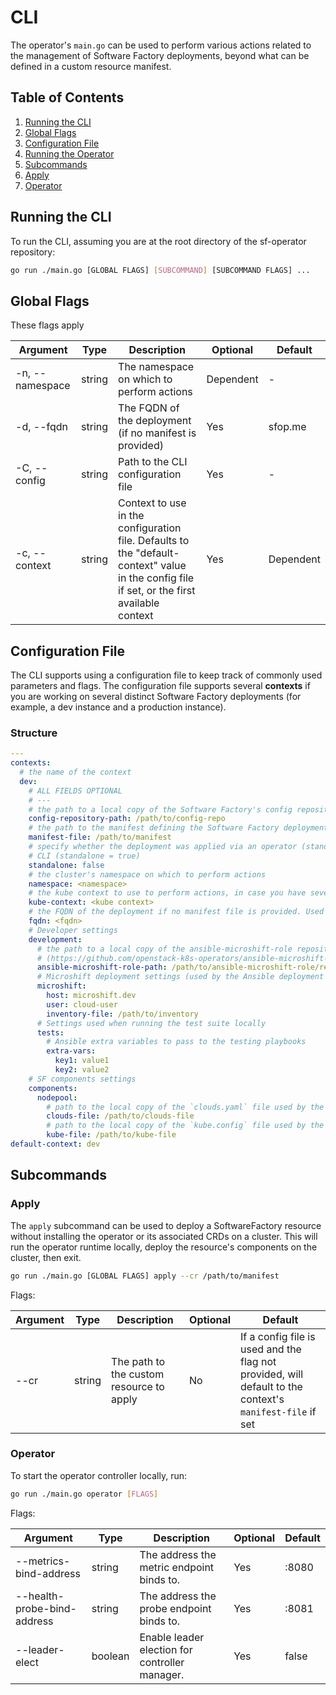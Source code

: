 # CLI

The operator's `main.go` can be used to perform various actions related to the management of Software Factory
deployments, beyond what can be defined in a custom resource manifest.

## Table of Contents

1. [Running the CLI](#running-the-cli)
1. [Global Flags](#global-flags)
1. [Configuration File](#configuration-file)
1. [Running the Operator](#running-the-operator)
1. [Subcommands](#subcommands)
  1. [Apply](#apply)
  1. [Operator](#apply)

## Running the CLI

To run the CLI, assuming you are at the root directory of the sf-operator repository:

```sh
go run ./main.go [GLOBAL FLAGS] [SUBCOMMAND] [SUBCOMMAND FLAGS] ...
```

## Global Flags

These flags apply 

| Argument | Type | Description | Optional | Default |
|----------|------|-------|----|----|
|-n, --namespace |string | The namespace on which to perform actions | Dependent |-|
|-d, --fqdn | string | The FQDN of the deployment (if no manifest is provided) | Yes | sfop.me |
|-C, --config | string | Path to the CLI configuration file | Yes | - |
|-c, --context | string | Context to use in the configuration file. Defaults to the "default-context" value in the config file if set, or the first available context | Yes | Dependent |

## Configuration File

The CLI supports using a configuration file to keep track of commonly used parameters and flags.
The configuration file supports several **contexts** if you are working on several distinct Software Factory deployments
(for example, a dev instance and a production instance).

### Structure

```yaml
---
contexts:
  # the name of the context
  dev:
    # ALL FIELDS OPTIONAL
    # ---
    # the path to a local copy of the Software Factory's config repository
    config-repository-path: /path/to/config-repo
    # the path to the manifest defining the Software Factory deployment
    manifest-file: /path/to/manifest
    # specify whether the deployment was applied via an operator (standalone = false) or via the `apply` subcommand of the
    # CLI (standalone = true)
    standalone: false
    # the cluster's namespace on which to perform actions
    namespace: <namespace>
    # the kube context to use to perform actions, in case you have several contexts
    kube-context: <kube context>
    # the FQDN of the deployment if no manifest file is provided. Used mostly to interact with services' APIs.
    fqdn: <fqdn>
    # Developer settings
    development:
      # the path to a local copy of the ansible-microshift-role repository
      # (https://github.com/openstack-k8s-operators/ansible-microshift-role)
      ansible-microshift-role-path: /path/to/ansible-microshift-role/repository
      # Microshift deployment settings (used by the Ansible deployment playbook)
      microshift:
        host: microshift.dev
        user: cloud-user
        inventory-file: /path/to/inventory
      # Settings used when running the test suite locally
      tests:
        # Ansible extra variables to pass to the testing playbooks
        extra-vars:
          key1: value1
          key2: value2
    # SF components settings
    components:
      nodepool:
        # path to the local copy of the `clouds.yaml` file used by the Openstack provider
        clouds-file: /path/to/clouds-file
        # path to the local copy of the `kube.config` file used by the K8s-based providers
        kube-file: /path/to/kube-file
default-context: dev
```

## Subcommands

### Apply

The `apply` subcommand can be used to deploy a SoftwareFactory resource without installing the operator or its
associated CRDs on a cluster. This will run the operator runtime locally, deploy the resource's components
on the cluster, then exit.

```sh
go run ./main.go [GLOBAL FLAGS] apply --cr /path/to/manifest
```

Flags:

| Argument | Type | Description | Optional | Default |
|----------|------|-------|----|----|
|--cr |string | The path to the custom resource to apply | No | If a config file is used and the flag not provided, will default to the context's `manifest-file` if set |

### Operator

To start the operator controller locally, run:

```sh
go run ./main.go operator [FLAGS]
```

Flags:

| Argument | Type | Description | Optional | Default |
|----------|------|-------|----|----|
|--metrics-bind-address |string  | The address the metric endpoint binds to. | Yes | :8080 |
|--health-probe-bind-address |string  | The address the probe endpoint binds to. | Yes | :8081 |
|--leader-elect |boolean  | Enable leader election for controller manager. | Yes | false |